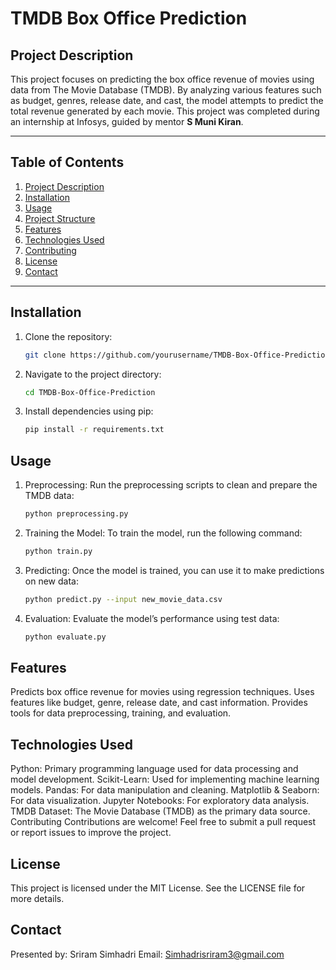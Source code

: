 # TMDB Box Office Prediction

## Project Description
This project focuses on predicting the box office revenue of movies using data from The Movie Database (TMDB). By analyzing various features such as budget, genres, release date, and cast, the model attempts to predict the total revenue generated by each movie. This project was completed during an internship at Infosys, guided by mentor **S Muni Kiran**.

---

## Table of Contents
1. [Project Description](#project-description)
2. [Installation](#installation)
3. [Usage](#usage)
4. [Project Structure](#project-structure)
5. [Features](#features)
6. [Technologies Used](#technologies-used)
7. [Contributing](#contributing)
8. [License](#license)
9. [Contact](#contact)

---

## Installation

1. Clone the repository:
   ```bash
   git clone https://github.com/yourusername/TMDB-Box-Office-Prediction.git

2. Navigate to the project directory:
   ```bash
   cd TMDB-Box-Office-Prediction

3. Install dependencies using pip:
   ```bash
   pip install -r requirements.txt

## Usage

1. Preprocessing: Run the preprocessing scripts to clean and prepare the TMDB data:
   ```bash
   python preprocessing.py
   
2. Training the Model: To train the model, run the following command:
   ```bash
   python train.py
   
3. Predicting: Once the model is trained, you can use it to make predictions on new data:
   ```bash
   python predict.py --input new_movie_data.csv

4. Evaluation: Evaluate the model’s performance using test data:
   ```bash
   python evaluate.py


## Features
Predicts box office revenue for movies using regression techniques.
Uses features like budget, genre, release date, and cast information.
Provides tools for data preprocessing, training, and evaluation.

## Technologies Used
Python: Primary programming language used for data processing and model development.
Scikit-Learn: Used for implementing machine learning models.
Pandas: For data manipulation and cleaning.
Matplotlib & Seaborn: For data visualization.
Jupyter Notebooks: For exploratory data analysis.
TMDB Dataset: The Movie Database (TMDB) as the primary data source.
Contributing
Contributions are welcome! Feel free to submit a pull request or report issues to improve the project.

## License
This project is licensed under the MIT License. See the LICENSE file for more details.

## Contact
Presented by:
Sriram Simhadri
Email: Simhadrisriram3@gmail.com
